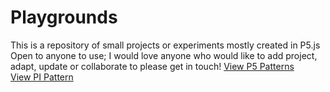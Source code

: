 # Playgrounds
This is a repository of small projects or experiments mostly created in P5.js
Open to anyone to use; I would love anyone who would like to add project, adapt, update or collaborate to please get in touch!
[View P5 Patterns](https://neil-oliver.github.io/playgrounds/patterns/)  
[View PI Pattern](https://neil-oliver.github.io/playgrounds/pi_pattern/)  